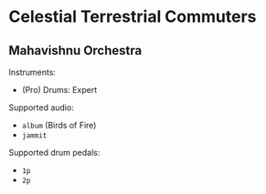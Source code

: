 # Celestial Terrestrial Commuters

## Mahavishnu Orchestra

Instruments:

  * (Pro) Drums: Expert

Supported audio:

  * `album` (Birds of Fire)
  * `jammit`

Supported drum pedals:

  * `1p`
  * `2p`
